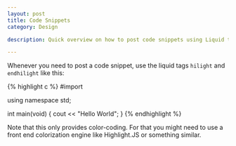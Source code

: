 ```yaml
---
layout: post
title: Code Snippets
category: Design

description: Quick overview on how to post code snippets using Liquid tags and how to escape or not escape markdown and HTML in your blog entries.

---
```


Whenever you need to post a code snippet, use the liquid tags `hilight` and `endhilight` like this:

{% highlight c %}
#import <iostream>

using namespace std;

int main(void)
{
  cout << "Hello World";
}
{% endhighlight %}

Note that this only provides color-coding. For that you might need to use a front end colorization engine like Highlight.JS or something similar.
